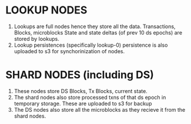 
# LOOKUP NODES

1. Lookups are full nodes hence they store all the data. Transactions, Blocks, microblocks State and state
deltas (of prev 10 ds epochs) are stored by lookups.
2. Lookup persistences (specifically lookup-0) persistence is also uploaded to s3
for synchorinization of nodes.

# SHARD NODES (including DS)

1. These nodes store DS Blocks, Tx Blocks, current state.
2. The shard nodes also store processed txns of that ds epoch in temporary storage.
These are uploaded to s3 for backup
3. The DS nodes also store all the microblocks as they recieve it from the shard nodes.
